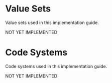 # Value Sets

Value sets used in this implementation guide.

NOT YET IMPLEMENTED

# Code Systems

Code systems used in this implementation guide.

NOT YET IMPLEMENTED